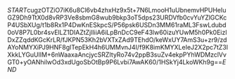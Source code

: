 $START$cugzOTZiO7iK6u8Cl6vb4zhxHz9x5t+7N6LmooH1uUbnemvHPUHeIuGZ9Dh9TtX0d8vRP3Ve8sbmG8wub9bkp3oT5dps23URDVfb0cvYuYZlGCKcP4USbXUg/t1b8Rx1P4DwKnESkpcS/P56psk6USDn3MM61raML3FswLdubd0oV8P7L0br4svElLZ1DIAZtZjlliiA6iLpBnDcC9eF43lw60izuYUwM5h0Pk0EizlDxZZqddKGcKrLR/fJKPN53Kh2bVXTxZAd9TEhdO/keWxUY7AmS3u+zr9/zdAYoNMYXiPJ9HNF8glTepEkH4h6UMMvnJ4I/f9K8imKMYXLeIeJ2X2pc7tZ3lXkkLYGuUlIM+6nWaaxaAncjycSRZItyRo74v2ppB3suZv4ekpPYhWDMzclVvGT0+yOANhilwOd3xdUgoSbOtBp9P6Lvbi7AwAK60/1HSkYj4LkoWKh9g==$END$